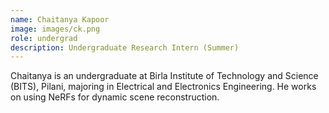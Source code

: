 ```yaml
---
name: Chaitanya Kapoor
image: images/ck.png
role: undergrad
description: Undergraduate Research Intern (Summer)
---
```


Chaitanya is an undergraduate at Birla Institute of Technology and Science (BITS), Pilani, majoring in Electrical and Electronics Engineering. He works on using NeRFs for dynamic scene reconstruction.